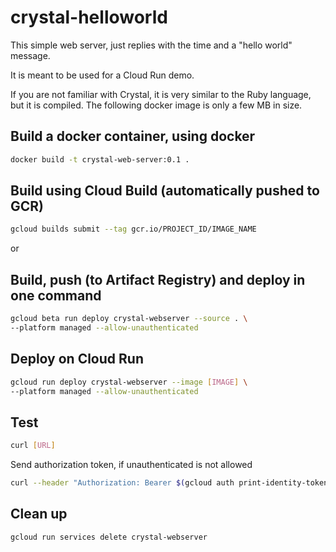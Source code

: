 # crystal-helloworld

This simple web server, just replies with the time
and a "hello world" message.

It is meant to be used for a Cloud Run demo.

If you are not familiar with Crystal, it is very similar
to the Ruby language, but it is compiled.  The following
docker image is only a few MB in size.

## Build a docker container, using docker
``` bash
docker build -t crystal-web-server:0.1 .
```

## Build using Cloud Build (automatically pushed to GCR)
``` bash
gcloud builds submit --tag gcr.io/PROJECT_ID/IMAGE_NAME
```

or

## Build, push (to Artifact Registry) and deploy in one command
``` bash
gcloud beta run deploy crystal-webserver --source . \
--platform managed --allow-unauthenticated
```

## Deploy on Cloud Run
``` bash
gcloud run deploy crystal-webserver --image [IMAGE] \
--platform managed --allow-unauthenticated
```

## Test
``` bash
curl [URL]
```

Send authorization token, if unauthenticated is not allowed
``` bash
curl --header "Authorization: Bearer $(gcloud auth print-identity-token)" [URL]
```

## Clean up
``` bash
gcloud run services delete crystal-webserver
```
